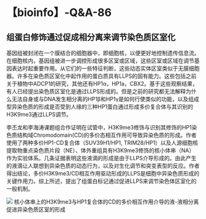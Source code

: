 # 【bioinfo】-Q&A-86

## 组蛋白修饰通过促成相分离来调节染色质区室化

基因组被封闭在一个膜结合的细胞器中，即细胞核，以便更好地控制遗传信息流。在细胞核内，基因组被进一步调控形成很多区室或区域，这些区室或区域在调节基因表达时起重要作用。从它们的一些特征判断，这些动态实体区室类似于无膜细胞器。许多在染色质区室化中起作用的蛋白质具有LLPS的固有能力。这些包括之前关于植物中ADCP1的研究，其他还有HP1α，HP1a，CBX2。基于这些观察结果，有人已经提出染色质区室化是通过LLPS形成的。但是之前的研究都无法解释为什么无法自身或与DNA发生相分离的HP1β和HP1γ是如何行使类似的功能，以及组成型异染色质的形成是否受到人缘的三种HP1蛋白通过形成多价复合体与其识别的H3K9me3通过LLPS调节。

李丕龙和李海涛课题组合作证明在试管中，H3K9me3修饰与识别其修饰的HP1染色质结构域Chromodomain(CD)的多价态相互作用可导致异染色质的形成。作者使用了两种多价HP1-CD复合体（SUV39H1/HP1, TRIM28/HP1）以及人源细胞核提取物重点染色质片段（NE）、体外重组具有H3K9me3修饰的核小体串（NA）作为实验体系。几条证据表明这些液滴的形成是由于LLPS介导形成的。由此产生的液滴让人联想到异染色质的动态行为，以及对生化调节和突变表型的反应。作者得出结论，多价H3K9me3/CD相互作用驱动形成的LLPS是细胞中异染色质形成的关键作用力。综上所述，提出了组蛋白标记通过促进LLPS来调节染色体区室化的一般机制。

![](1.png)
核小体串上的H3K9me3与HP1复合体的CD的多价相互作用介导的液-液相分离促进异染色质区室的形成

